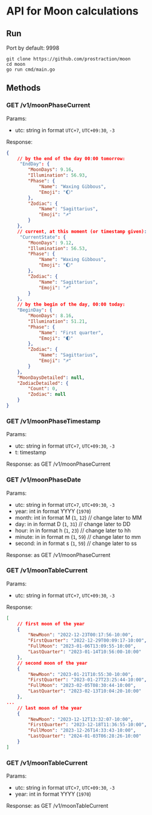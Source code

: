 # API for Moon calculations

## Run

Port by default: 9998

```
git clone https://github.com/prostraction/moon
cd moon
go run cmd/main.go
```


## Methods

### GET /v1/moonPhaseCurrent

Params:
- utc: string in format `UTC+7`, `UTC+09:30`, `-3`

Response:

```json
{
    // by the end of the day 00:00 tomorrow:
     "EndDay": {
        "MoonDays": 9.16,
        "Illumination": 56.93,
        "Phase": {
            "Name": "Waxing Gibbous",
            "Emoji": "🌔"
        },
        "Zodiac": {
            "Name": "Sagittarius",
            "Emoji": "♐"
        }
    },
    // current, at this moment (or timestamp given):
     "CurrentState": {
        "MoonDays": 9.12,
        "Illumination": 56.53,
        "Phase": {
            "Name": "Waxing Gibbous",
            "Emoji": "🌔"
        },
        "Zodiac": {
            "Name": "Sagittarius",
            "Emoji": "♐"
        }
    },
    // by the begin of the day, 00:00 today:
    "BeginDay": {
        "MoonDays": 8.16,
        "Illumination": 51.21,
        "Phase": {
            "Name": "First quarter",
            "Emoji": "🌓"
        },
        "Zodiac": {
            "Name": "Sagittarius",
            "Emoji": "♐"
        }
    },
    "MoonDaysDetailed": null,
    "ZodiacDetailed": {
        "Count": 0,
        "Zodiac": null
    }
}
```

### GET /v1/moonPhaseTimestamp

Params:
- utc: string in format `UTC+7`, `UTC+09:30`, `-3`
- t: timestamp

Response: as GET /v1/moonPhaseCurrent

### GET /v1/moonPhaseDate

Params:
- utc: string in format `UTC+7`, `UTC+09:30`, `-3`
- year: int in format YYYY (`1970`)
- month: int in format M (`1`, `12`) // change later to MM
- day: in in format D (`1`, `31`) // change later to DD
- hour: in in format h (`1`, `23`) // change later to hh
- minute: in in format m (`1`, `59`) // change later to mm
- second: in in format s (`1`, `59`) // change later to ss

Response: as GET /v1/moonPhaseCurrent



### GET /v1/moonTableCurrent

Params:
- utc: string in format `UTC+7`, `UTC+09:30`, `-3`

Response:

```json
[
    // first moon of the year
    {
        "NewMoon": "2022-12-23T00:17:56-10:00",
        "FirstQuarter": "2022-12-29T00:09:17-10:00",
        "FullMoon": "2023-01-06T13:09:55-10:00",
        "LastQuarter": "2023-01-14T10:56:00-10:00"
    },
    // second moon of the year
    {
        "NewMoon": "2023-01-21T10:55:30-10:00",
        "FirstQuarter": "2023-01-27T23:25:44-10:00",
        "FullMoon": "2023-02-05T08:30:44-10:00",
        "LastQuarter": "2023-02-13T10:04:20-10:00"
    },
...
    // last moon of the year
    {
        "NewMoon": "2023-12-12T13:32:07-10:00",
        "FirstQuarter": "2023-12-18T11:36:55-10:00",
        "FullMoon": "2023-12-26T14:33:43-10:00",
        "LastQuarter": "2024-01-03T06:28:26-10:00"
    }
]
```

### GET /v1/moonTableCurrent

Params:
- utc: string in format `UTC+7`, `UTC+09:30`, `-3`
- year: int in format YYYY (`1970`)

Response: as GET /v1/moonTableCurrent
